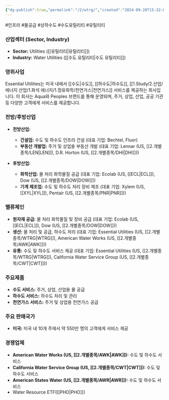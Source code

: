 ```yaml
---
{"dg-publish":true,"permalink":"/2/wtrg/","created":"2024-09-20T15:32:08.406+09:00","updated":"2025-07-29T21:37:05.407+09:00"}
---
```


#인프라 #물공급 #상하수도 #수도유틸리티 #유틸리티

### 산업섹터 (Sector, Industry)

- **Sector:** Utilities ([[유틸리티\|유틸리티]])
- **Industry:** Water Utilities ([[수도 유틸리티\|수도 유틸리티]])

### 영위사업

Essential Utilities는 미국 내에서 [[수도\|수도]], [[하수도\|하수도]], [[1.Study/2.산업/에너지 산업/1.화석 에너지/1.정유화학/천연가스\|천연가스]] 서비스를 제공하는 회사입니다. 이 회사는 Aqua와 Peoples 브랜드를 통해 운영되며, 주거, 상업, 산업, 공공 기관 등 다양한 고객에게 서비스를 제공합니다.

### 전방/후방산업

- **전방산업:**
    - **건설업:** 수도 및 하수도 인프라 건설 (대표 기업: Bechtel, Fluor)
    - **부동산 개발업:** 주거 및 상업용 부동산 개발 (대표 기업: Lennar (US, [[2.개별종목/LEN\|LEN]]), D.R. Horton (US, [[2.개별종목/DHI\|DHI]]))
      
- **후방산업:**
    - **화학산업:** 물 처리 화학물질 공급 (대표 기업: Ecolab (US, [[ECL\|ECL]]), Dow (US, [[2.개별종목/DOW\|DOW]]))
    - **기계 제조업:** 수도 및 하수도 처리 장비 제조 (대표 기업: Xylem (US, [[XYL\|XYL]]), Pentair (US, [[2.개별종목/PNR\|PNR]]))

### 밸류체인

- **원자재 공급:** 물 처리 화학물질 및 장비 공급 (대표 기업: Ecolab (US, [[ECL\|ECL]]), Dow (US, [[2.개별종목/DOW\|DOW]]))
- **생산:** 물 처리 및 공급, 하수도 처리 (대표 기업: Essential Utilities (US, [[2.개별종목/WTRG\|WTRG]]), American Water Works (US, [[2.개별종목/AWK\|AWK]]))
- **유통:** 수도 및 하수도 서비스 제공 (대표 기업: Essential Utilities (US, [[2.개별종목/WTRG\|WTRG]]), California Water Service Group (US, [[2.개별종목/CWT\|CWT]]))

### 주요제품

- **수도 서비스:** 주거, 상업, 산업용 물 공급
- **하수도 서비스:** 하수도 처리 및 관리
- **천연가스 서비스:** 주거 및 상업용 천연가스 공급

### 주요 판매국가

- **미국:** 미국 내 10개 주에서 약 550만 명의 고객에게 서비스 제공

### 경쟁업체

- **American Water Works (US, [[2.개별종목/AWK\|AWK]]):** 수도 및 하수도 서비스
- **California Water Service Group (US, [[2.개별종목/CWT\|CWT]]):** 수도 및 하수도 서비스
- **American States Water (US, [[2.개별종목/AWR\|AWR]]):** 수도 및 하수도 서비스
- Water Resource ETF([[PHO\|PHO]])